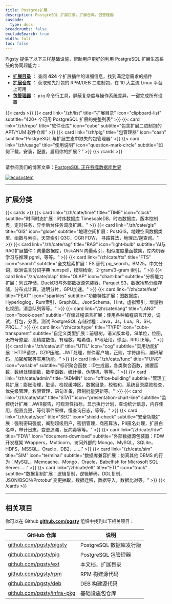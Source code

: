 ```yaml
---
title: Postgres扩展
description: PostgreSQL 扩展目录，扩展仓库，包管理器
cascade:
  type: docs
breadcrumbs: false
excludeSearch: true
width: full
toc: false
---
```



Pigsty 提供了以下三样基础设施，帮助用户更好的利用 PostgreSQL 扩展生态系统的协同超能力：

- [**扩展目录**](/list) ： 查阅 **424** 个扩展插件的详细信息，找到满足您需求的插件
- [**扩展仓库**](/repo) ： 获取预先打包的 RPM/DEB 二进制包，在 10 大主流 Linux 平台上可用
- [**包管理器**](/pig) ： `pig` 命令行工具，屏蔽复杂度与操作系统差异，一键完成所有设置

{{< cards >}}
  {{< card link="/zh/list" title="扩展目录" icon="clipboard-list" subtitle="420+ 个可用 PostgreSQL 扩展的完整列表" >}}
  {{< card link="/zh/repo" title="软件仓库" icon="cube" subtitle="包含扩展二进制包的 APT/YUM 软件仓库" >}}
  {{< card link="/zh/pig" title="包管理器" icon="cash" subtitle="PostgreSQL 与扩展生态中缺失的包管理器" >}}
  {{< card link="/zh/usage" title="使用说明" icon="question-mark-circle" subtitle="如何下载，安装，配置，启用你的扩展？" >}}
{{< /cards >}}



--------

请参阅我们的博客文章：[PostgreSQL 正在吞噬数据库世界](https://medium.com/@fengruohang/postgres-is-eating-the-database-world-157c204dcfc4)

[![ecosystem](/img/pigsty/ecosystem.gif)](https://medium.com/@fengruohang/postgres-is-eating-the-database-world-157c204dcfc4)

<CategoryBadges locale="zh" />

<LicenseBadges locale="zh" />

<LanguageBadges locale="zh" />



--------

## 扩展分类

{{< cards >}}
  {{< card link="/zh/cate/time" title="TIME" icon="clock" subtitle="时间时态扩展：时序数据库 TimescaleDB，时态数据库，版本控制表，定时任务，异步后台任务调度扩展。" >}}
  {{< card link="/zh/cate/gis" title="GIS" icon="globe" subtitle="地理空间扩展：PostGIS，地理空间数据类型、函数与索引，天空索引 Q3C，OGR FDW， 寻路算法，地理正/逆查询。" >}}
  {{< card link="/zh/cate/rag" title="RAG" icon="light-bulb" subtitle="AI与RAG扩展插件：向量数据库，DiskANN 向量索引，相似度度量函数集，库内机器学习与推理 pgml，等等。" >}}
  {{< card link="/zh/cate/fts" title="FTS" icon="search" subtitle="全文检索扩展：ES 替代 pg_search，BM25，中文分词，欧洲语言分词字典 hunspell，模糊检索，2-gram/3-gram 索引。" >}}
  {{< card link="/zh/cate/olap" title="OLAP" icon="chart-bar" subtitle="分析能力扩展：列式存储，DuckDB与外部数据源包装器，Parquet S3，数据冷热分级存储，分布式计算，透明分片，GPU加速。" >}}
  {{< card link="/zh/cate/feat" title="FEAT" icon="sparkles" subtitle="功能特性扩展：图数据库，Hyperloglog，Rum索引，GraphQL，JsonSchema，Hint，虚拟索引，增量物化视图，消息队列等等。" >}}
  {{< card link="/zh/cate/lang" title="LANG" icon="book-open" subtitle="存储过程语言扩展：使用各种编程语言开发，调试，打包，分发，测试 PostgreSQL 存储过程：Java，Js，Lua，R，SH，PRQL…" >}}
  {{< card link="/zh/cate/type" title="TYPE" icon="cube-transparent" subtitle="自定义类型扩展：前缀树，语义版本号，SI单位，位图，无符号整型，高精度数值，有理数，哈希值，IP地址段，球面，RRULE等。" >}}
  {{< card link="/zh/cate/util" title="UTIL" icon="cog" subtitle="实用功能扩展：HTTP请求，GZIP压缩，JWT处理，邮件客户端，正则，字符编码，编码解码，加密解密等实用功能。" >}}
  {{< card link="/zh/cate/func" title="FUNC" icon="variable" subtitle="标识聚合函数：ID生成器，各类聚合函数，摘要函数，数组处理函数，数学函数，统计量，伪随机，等等。" >}}
  {{< card link="/zh/cate/admin" title="ADMIN" icon="office-building" subtitle="管理工具扩展：膨胀治理，脏读，检视缓冲区，数据目录，校验和，系统目录腐败检查，优先级管理，权限管理，语句准备，限制批量更新等。" >}}
  {{< card link="/zh/cate/stat" title="STAT" icon="presentation-chart-line" subtitle="监控统计扩展：AWR报告，可观测性指标，显示执行计划，查询统计信息，内存使用，配置变更，等待事件采样，慢查询日志，等等。" >}}
  {{< card link="/zh/cate/sec" title="SEC" icon="shield-check" subtitle="安全功能扩展：强制密码强度，阉割超级用户，密钥管理，商密算法，PII匿名处理，扩展白名单，审计日志，变更追溯，反病毒等等。" >}}
  {{< card link="/zh/cate/fdw" title="FDW" icon="document-download" subtitle="外部数据源包装器：FDW开发框架 Wrappers，Multicorn，访问外部的 Mongo，MySQL，SQLite，HDFS，MSSQL，Oracle，DB2，……" >}}
  {{< card link="/zh/cate/sim" title="SIM" icon="terminal" subtitle="数据库兼容扩展：仿真其他 DBMS 的行为：MySQL，Memcache，Mongo，Oracle，Babelfish for Microsoft SQL Server……" >}}
  {{< card link="/zh/cate/etl" title="ETL" icon="truck" subtitle="数据复制扩展：逻辑复制，逻辑解码，DDL复制，JSON/BSON/Protobuf 变更抽取，数据迁移，数据导入，数据比对等。" >}}
{{< /cards >}}


--------

## 相关项目

你可以在 Github [**github.com/pgsty**](https://github.com/pgsty) 组织中找到以下相关项目：

| GitHub 仓库                                                        | 说明                |
|------------------------------------------------------------------|-------------------|
| [github.com/pgsty/pigsty](https://github.com/pgsty/pigsty)       | PostgreSQL 数据库发行版 |
| [github.com/pgsty/pig](https://github.com/pgsty/pig)             | PostgreSQL 包管理器   |
| [github.com/pgsty/ext](https://github.com/pgsty/ext)             | 本文档，扩展目录          |
| [github.com/pgsty/rpm](https://github.com/pgsty/rpm)             | RPM 构建源代码         |
| [github.com/pgsty/deb](https://github.com/pgsty/deb)             | DEB 构建源代码         |
| [github.com/pgsty/infra-pkg](https://github.com/pgsty/infra-pkg) | 基础设施包仓库           |



